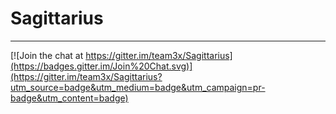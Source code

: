 # Sagittarius
-------------

[![Join the chat at https://gitter.im/team3x/Sagittarius](https://badges.gitter.im/Join%20Chat.svg)](https://gitter.im/team3x/Sagittarius?utm_source=badge&utm_medium=badge&utm_campaign=pr-badge&utm_content=badge)
